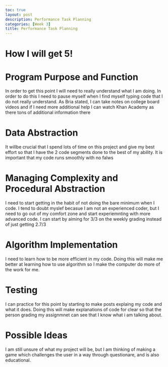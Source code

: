 ```yaml
---
toc: true
layout: post
description: Performance Task Planning
categories: [Week 3]
title: Performance Task Planning
---
```


# How I will get 5!

# Program Purpose and Function

In order to get this point I will need to really understand what I am doing. In order to do this I need to pause myself when I find myself typing code that I do not really understand. As Bria stated, I can take notes on college board videos and if I need more additional help I can watch Khan Academy as there tons of additional information there

# Data Abstraction

It willbe crucial that I spend lots of time on this project and give my best effort so that I have the 2 code segments done to the best of my ability. It is important that my code runs smoothly with no falws

# Managing Complexity and Procedural Abstraction

I need to start getting in the habit of not doing the bare minimum when I code. I tend to doubt myslef becasue I am not an experienced coder, but I need to go out of my comfort zone and start experiemnting with more advanced code. I can start by aiming for 3/3 on the weekly grading instead of just getting 2.7/3

# Algorithm Implementation

I need to learn how to be more efficient in my code. Doing this will make me better at learning how to use algorithm so I make the computer do more of the work for me.

# Testing

I can practice for this point by starting to make posts explaing my code and what it does. Doing this will make explanations of code for clear so that the person grading my assignmnet can see that I know what i am talking about.

# Possible Ideas

I am still unsure of what my project will be, but I am thinking of making a game which challenges the user in a way through questionare, and is also educational.